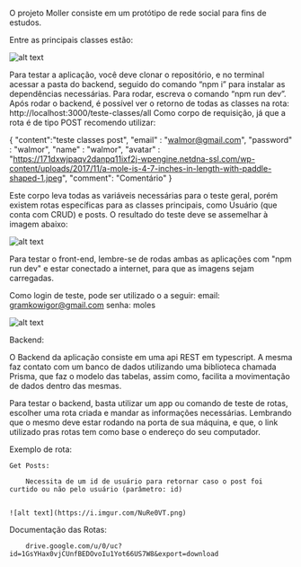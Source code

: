 O projeto Moller consiste em um protótipo de rede social para fins de estudos.

Entre as principais classes estão:


![alt text](https://i.imgur.com/QZel4K6.png)



Para testar a aplicação, você deve clonar o repositório, e no terminal acessar a pasta do backend, seguido do comando “npm i” para instalar as dependências necessárias. Para rodar, escreva o comando “npm run dev”. Após rodar o backend, é possível ver o retorno de todas as classes na rota: http://localhost:3000/teste-classes/all
Como corpo de requisição, já que a rota é de tipo POST recomendo utilizar:

{
	"content":"teste classes post",
	"email" : "walmor@gmail.com",
	"password" : "walmor", 
	"name" : "walmor", 
	"avatar" : "https://171dxwjpaqv2danpq11ixf2j-wpengine.netdna-ssl.com/wp-content/uploads/2017/11/a-mole-is-4-7-inches-in-length-with-paddle-shaped-1.jpeg",
	"comment": "Comentário"
}

Este corpo leva todas as variáveis necessárias para o teste geral, porém existem rotas específicas para as classes principais, como Usuário (que conta com CRUD) e posts. O resultado do teste deve se assemelhar à imagem abaixo:

![alt text](https://i.imgur.com/pZtKKlp.png)


Para testar o front-end, lembre-se de rodas ambas as aplicações com "npm run dev" e estar conectado a internet, para que as imagens sejam carregadas.

Como login de teste, pode ser utilizado o a seguir:
email: gramkowigor@gmail.com
senha: moles




![alt text](https://i.imgur.com/SIbwals.png)




Backend:

O Backend da aplicação consiste em uma api REST em typescript. A mesma faz contato com um banco de dados utilizando uma biblioteca chamada Prisma, que faz o modelo das tabelas, assim como, facilita a movimentação de dados dentro das mesmas.

Para testar o backend, basta utilizar um app ou comando de teste de rotas, escolher uma rota criada e mandar as informações necessárias. Lembrando que o mesmo deve estar rodando na porta de sua máquina, e que, o link utilizado pras rotas tem como base o endereço do seu computador.


Exemplo de rota:

	Get Posts:
	
		Necessita de um id de usuário para retornar caso o post foi curtido ou não pelo usuário (parâmetro: id)
		
		
	![alt text](https://i.imgur.com/NuRe0VT.png)


Documentação das Rotas:
		
		drive.google.com/u/0/uc?id=1GsYHax0vjCUnfBEDOvoIu1Yot66US7W8&export=download

